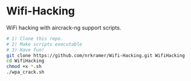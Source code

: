 # Wifi-Hacking
WiFi hacking with aircrack-ng support scripts.
```bash
# 1) Clone this repo.
# 2) Make scripts executable
# 3) Have fun!
git clone https://github.com/nrkramer/Wifi-Hacking.git WifiHacking
cd WifiHacking
chmod +x *.sh
./wpa_crack.sh
```

